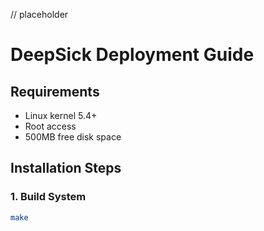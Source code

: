 // placeholder
 # DeepSick Deployment Guide

## Requirements
 - Linux kernel 5.4+
 - Root access
 - 500MB free disk space

## Installation Steps

### 1. Build System
 ```bash
 make
